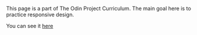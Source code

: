 This page is a part of The Odin Project Curriculum. The main goal here is to practice responsive design.

You can see it [here](https://osechi3.github.io/building-with-responsive-design/)
